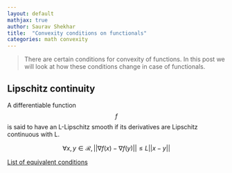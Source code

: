 ```yaml
---
layout: default
mathjax: true
author: Saurav Shekhar
title:  "Convexity conditions on functionals"
categories: math convexity
---
```


> There are certain conditions for convexity of functions. In this post we will
look at how these conditions change in case of functionals.

<!--more-->

## Lipschitz continuity

A differentiable function $$f$$ is said to have an L-Lipschitz smooth if its
derivatives are Lipschitz continuous with L.


$$
\forall x, y \in \mathcal{R}, ||\nabla f(x) - \nabla f(y)|| \leq L||x-y||
$$

[List of equivalent conditions ](https://xingyuzhou.org/blog/notes/Lipschitz-gradient)
